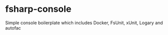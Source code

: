 # fsharp-console
Simple console boilerplate which includes Docker, FsUnit, xUnit, Logary and autofac
